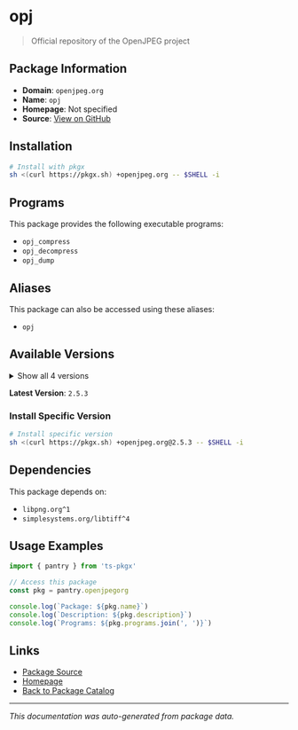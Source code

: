 # opj

> Official repository of the OpenJPEG project

## Package Information

- **Domain**: `openjpeg.org`
- **Name**: `opj`
- **Homepage**: Not specified
- **Source**: [View on GitHub](https://github.com/pkgxdev/pantry/tree/main/projects/openjpeg.org/package.yml)

## Installation

```bash
# Install with pkgx
sh <(curl https://pkgx.sh) +openjpeg.org -- $SHELL -i
```

## Programs

This package provides the following executable programs:

- `opj_compress`
- `opj_decompress`
- `opj_dump`

## Aliases

This package can also be accessed using these aliases:

- `opj`

## Available Versions

<details>
<summary>Show all 4 versions</summary>

- `2.5.3`, `2.5.2`, `2.5.1`, `2.5.0`

</details>

**Latest Version**: `2.5.3`

### Install Specific Version

```bash
# Install specific version
sh <(curl https://pkgx.sh) +openjpeg.org@2.5.3 -- $SHELL -i
```

## Dependencies

This package depends on:

- `libpng.org^1`
- `simplesystems.org/libtiff^4`

## Usage Examples

```typescript
import { pantry } from 'ts-pkgx'

// Access this package
const pkg = pantry.openjpegorg

console.log(`Package: ${pkg.name}`)
console.log(`Description: ${pkg.description}`)
console.log(`Programs: ${pkg.programs.join(', ')}`)
```

## Links

- [Package Source](https://github.com/pkgxdev/pantry/tree/main/projects/openjpeg.org/package.yml)
- [Homepage](#)
- [Back to Package Catalog](../package-catalog.md)

---

*This documentation was auto-generated from package data.*
